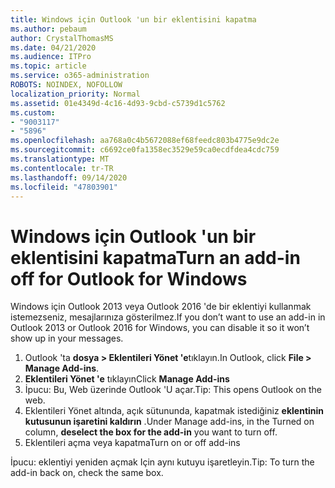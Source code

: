 ```yaml
---
title: Windows için Outlook 'un bir eklentisini kapatma
ms.author: pebaum
author: CrystalThomasMS
ms.date: 04/21/2020
ms.audience: ITPro
ms.topic: article
ms.service: o365-administration
ROBOTS: NOINDEX, NOFOLLOW
localization_priority: Normal
ms.assetid: 01e4349d-4c16-4d93-9cbd-c5739d1c5762
ms.custom:
- "9003117"
- "5896"
ms.openlocfilehash: aa768a0c4b5672088ef68feedc803b4775e9dc2e
ms.sourcegitcommit: c6692ce0fa1358ec3529e59ca0ecdfdea4cdc759
ms.translationtype: MT
ms.contentlocale: tr-TR
ms.lasthandoff: 09/14/2020
ms.locfileid: "47803901"
---
```

# <a name="turn-an-add-in-off-for-outlook-for-windows"></a><span data-ttu-id="5ab12-102">Windows için Outlook 'un bir eklentisini kapatma</span><span class="sxs-lookup"><span data-stu-id="5ab12-102">Turn an add-in off for Outlook for Windows</span></span>

<span data-ttu-id="5ab12-103">Windows için Outlook 2013 veya Outlook 2016 'de bir eklentiyi kullanmak istemezseniz, mesajlarınıza gösterilmez.</span><span class="sxs-lookup"><span data-stu-id="5ab12-103">If you don’t want to use an add-in in Outlook 2013 or Outlook 2016 for Windows, you can disable it so it won’t show up in your messages.</span></span>  

1. <span data-ttu-id="5ab12-104">Outlook 'ta **dosya > Eklentileri Yönet 'e**tıklayın.</span><span class="sxs-lookup"><span data-stu-id="5ab12-104">In Outlook, click **File > Manage Add-ins**.</span></span>
2. <span data-ttu-id="5ab12-105">**Eklentileri Yönet 'e** tıklayın</span><span class="sxs-lookup"><span data-stu-id="5ab12-105">Click  **Manage Add-ins**</span></span>
3. <span data-ttu-id="5ab12-106">İpucu: Bu, Web üzerinde Outlook 'U açar.</span><span class="sxs-lookup"><span data-stu-id="5ab12-106">Tip: This opens Outlook on the web.</span></span>
4. <span data-ttu-id="5ab12-107">Eklentileri Yönet altında, açık sütununda, kapatmak istediğiniz **eklentinin kutusunun işaretini kaldırın**  .</span><span class="sxs-lookup"><span data-stu-id="5ab12-107">Under Manage add-ins, in the Turned on column, **deselect the box for the add-in**  you want to turn off.</span></span>
5. <span data-ttu-id="5ab12-108">Eklentileri açma veya kapatma</span><span class="sxs-lookup"><span data-stu-id="5ab12-108">Turn on or off add-ins</span></span>

<span data-ttu-id="5ab12-109">İpucu: eklentiyi yeniden açmak Için aynı kutuyu işaretleyin.</span><span class="sxs-lookup"><span data-stu-id="5ab12-109">Tip: To turn the add-in back on, check the same box.</span></span>
